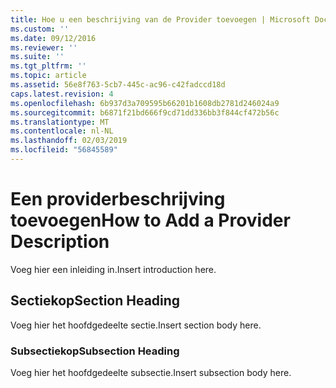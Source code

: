 ```yaml
---
title: Hoe u een beschrijving van de Provider toevoegen | Microsoft Docs
ms.custom: ''
ms.date: 09/12/2016
ms.reviewer: ''
ms.suite: ''
ms.tgt_pltfrm: ''
ms.topic: article
ms.assetid: 56e8f763-5cb7-445c-ac96-c42fadccd18d
caps.latest.revision: 4
ms.openlocfilehash: 6b937d3a709595b66201b1608db2781d246024a9
ms.sourcegitcommit: b6871f21bd666f9cd71dd336bb3f844cf472b56c
ms.translationtype: MT
ms.contentlocale: nl-NL
ms.lasthandoff: 02/03/2019
ms.locfileid: "56845589"
---
```

# <a name="how-to-add-a-provider-description"></a><span data-ttu-id="703e7-102">Een providerbeschrijving toevoegen</span><span class="sxs-lookup"><span data-stu-id="703e7-102">How to Add a Provider Description</span></span>

<span data-ttu-id="703e7-103">Voeg hier een inleiding in.</span><span class="sxs-lookup"><span data-stu-id="703e7-103">Insert introduction here.</span></span>

## <a name="section-heading"></a><span data-ttu-id="703e7-104">Sectiekop</span><span class="sxs-lookup"><span data-stu-id="703e7-104">Section Heading</span></span>

<span data-ttu-id="703e7-105">Voeg hier het hoofdgedeelte sectie.</span><span class="sxs-lookup"><span data-stu-id="703e7-105">Insert section body here.</span></span>

### <a name="subsection-heading"></a><span data-ttu-id="703e7-106">Subsectiekop</span><span class="sxs-lookup"><span data-stu-id="703e7-106">Subsection Heading</span></span>

<span data-ttu-id="703e7-107">Voeg hier het hoofdgedeelte subsectie.</span><span class="sxs-lookup"><span data-stu-id="703e7-107">Insert subsection body here.</span></span>
